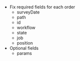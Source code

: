 * Fix required fields for each order
    * surveyDate
    * path
    * id
    * workflow
    * state
    * job
    * position
* Optional fields
    * params

